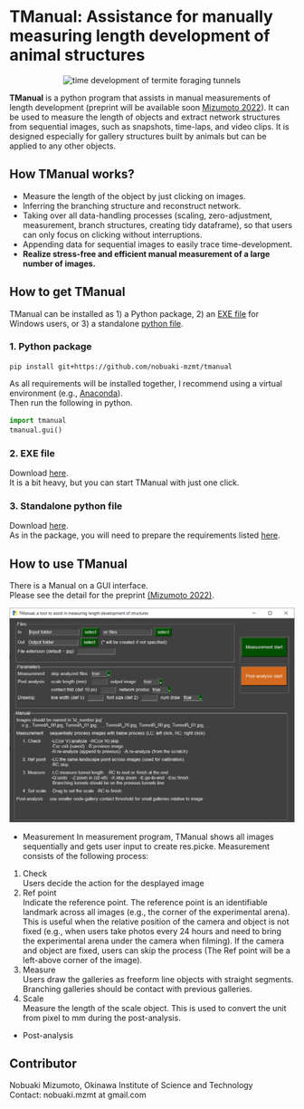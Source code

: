 # TManual: Assistance for manually measuring length development of animal structures
<div align="center">
<img src="images/output.gif" title="time development of termite foraging tunnels" width="600">
</div>

**TManual** is a python program that assists in manual measurements of length development (preprint will be available soon [Mizumoto 2022](https://doi.org/XXXXXXXXXX)). It can be used to measure the length of objects and extract network structures from sequential images, such as snapshots, time-laps, and video clips. It is designed especially for gallery structures built by animals but can be applied to any other objects. 

## How TManual works?
* Measure the length of the object by just clicking on images.
* Inferring the branching structure and reconstruct network.
* Taking over all data-handling processes (scaling, zero-adjustment, measurement, branch structures, creating tidy dataframe), so that users can only focus on clicking without interruptions.
* Appending data for sequential images to easily trace time-development.
* **Realize stress-free and efficient manual measurement of a large number of images.**

## How to get TManual
TManual can be installed as 1) a Python package, 2) an [EXE file](standalone/tmanual_standalone.exe) for Windows users, or 3) a standalone [python file](tandalone/tmanual_standalone.py).

### 1. Python package
```
pip install git+https://github.com/nobuaki-mzmt/tmanual
```
As all requirements will be installed together, I recommend using a virtual environment (e.g., [Anaconda](https://www.anaconda.com/)).  
Then run the following in python.
```python
import tmanual
tmanual.gui()
```

### 2. EXE file
Download [here](standalone/tmanual_standalone.exe).  
It is a bit heavy, but you can start TManual with just one click.

### 3. Standalone python file
Download [here](standalone/tmanual_standalone.py).  
As in the package, you will need to prepare the requirements listed [here](requirements.txt).

## How to use TManual
There is a Manual on a GUI interface.  
Please see the detail for the preprint [(Mizumoto 2022)](https://doi.org/XXXXXXXXXX). 

<div align="center">
<img src="images/gui.PNG" title="snapshot of the gui" width="600">
</div>

* Measurement
In measurement program, TManual shows all images sequentially and gets user input to create res.picke. Measurement consists of the following process:
1. Check  
Users decide the action for the desplayed image
2. Ref point  
Indicate the reference point. The reference point is an identifiable landmark across all images (e.g., the corner of the experimental arena). This is useful when the relative position of the camera and object is not fixed (e.g., when users take photos every 24 hours and need to bring the experimental arena under the camera when filming). If the camera and object are fixed, users can skip the process (The Ref point will be a left-above corner of the image).
3. Measure  
Users draw the galleries as freeform line objects with straight segments. Branching galleries should be contact with previous galleries.
4. Scale  
Measure the length of the scale object. This is used to convert the unit from pixel to mm during the post-analysis.

* Post-analysis


## Contributor
Nobuaki Mizumoto, Okinawa Institute of Science and Technology  
Contact: nobuaki.mzmt at gmail.com
